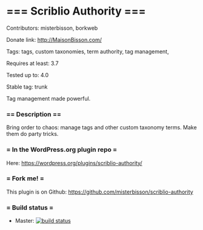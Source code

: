 # === Scriblio Authority ===

Contributors: misterbisson, borkweb

Donate link: http://MaisonBisson.com/

Tags: tags, custom taxonomies, term authority, tag management, 

Requires at least: 3.7

Tested up to: 4.0

Stable tag: trunk

Tag management made powerful.

### == Description ==

Bring order to chaos: manage tags and other custom taxonomy terms. Make them do party tricks.

### = In the WordPress.org plugin repo =

Here: https://wordpress.org/plugins/scriblio-authority/

### = Fork me! =

This plugin is on Github: https://github.com/misterbisson/scriblio-authority

### = Build status =

- Master: <a href="https://travis-ci.org/misterbisson/scriblio-authority"><img src="https://travis-ci.org/misterbisson/scriblio-authority.svg?branch=master" alt="build status" /></a>

